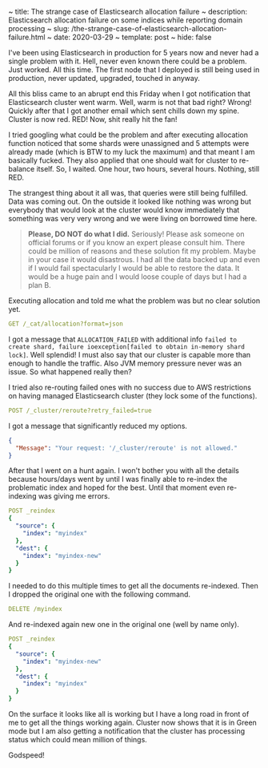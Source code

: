 ~ title: The strange case of Elasticsearch allocation failure
~ description: Elasticsearch allocation failure on some indices while reporting domain processing
~ slug: /the-strange-case-of-elasticsearch-allocation-failure.html
~ date: 2020-03-29
~ template: post
~ hide: false

I've been using Elasticsearch in production for 5 years now and never had a single problem with it. Hell, never even known there could be a problem. Just worked. All this time. The first node that I deployed is still being used in production, never updated, upgraded, touched in anyway.

All this bliss came to an abrupt end this Friday when I got notification that Elasticsearch cluster went warm. Well, warm is not that bad right? Wrong! Quickly after that I got another email which sent chills down my spine. Cluster is now red. RED! Now, shit really hit the fan!

I tried googling what could be the problem and after executing allocation function noticed that some shards were unassigned and 5 attempts were already made (which is BTW to my luck the maximum) and that meant I am basically fucked. They also applied that one should wait for cluster to re-balance itself. So, I waited. One hour, two hours, several hours. Nothing, still RED.

The strangest thing about it all was, that queries were still being fulfilled. Data was coming out. On the outside it looked like nothing was wrong but everybody that would look at the cluster would know immediately that something was very very wrong and we were living on borrowed time here.

> **Please, DO NOT do what I did.** Seriously! Please ask someone on official forums or if you know an expert please consult him. There could be million of reasons and these solution fit my problem. Maybe in your case it would disastrous. I had all the data backed up and even if I would fail spectacularly I would be able to restore the data. It would be a huge pain and I would loose couple of days but I had a plan B.

Executing allocation and told me what the problem was but no clear solution yet.

```yaml
GET /_cat/allocation?format=json
```

I got a message that `ALLOCATION_FAILED` with additional info `failed to create shard, failure ioexception[failed to obtain in-memory shard lock]`. Well splendid! I must also say that our cluster is capable more than enough to handle the traffic. Also JVM memory pressure never was an issue. So what happened really then?

I tried also re-routing failed ones with no success due to AWS restrictions on having managed Elasticsearch cluster (they lock some of the functions).

```yaml
POST /_cluster/reroute?retry_failed=true
```

I got a message that significantly reduced my options.

```json
{
  "Message": "Your request: '/_cluster/reroute' is not allowed."
}
```

After that I went on a hunt again. I won't bother you with all the details because hours/days went by until I was finally able to re-index the problematic index and hoped for the best. Until that moment even re-indexing was giving me errors.

```yaml
POST _reindex
{
  "source": {
    "index": "myindex"
  },
  "dest": {
    "index": "myindex-new"
  }
}
```

I needed to do this multiple times to get all the documents re-indexed. Then I dropped the original one with the following command.

```yaml
DELETE /myindex
```

And re-indexed again new one in the original one (well by name only).

```yaml
POST _reindex
{
  "source": {
    "index": "myindex-new"
  },
  "dest": {
    "index": "myindex"
  }
}
```

On the surface it looks like all is working but I have a long road in front of me to get all the things working again. Cluster now shows that it is in Green mode but I am also getting a notification that the cluster has processing status which could mean million of things.

Godspeed!
